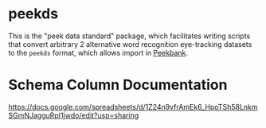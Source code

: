 # peekds

This is the "peek data standard" package, which facilitates writing scripts that convert arbitrary 2 alternative word recognition eye-tracking datasets to the `peekds` format, which allows import in [Peekbank](http://peekbank.stanford.edu). 

# Schema Column Documentation

https://docs.google.com/spreadsheets/d/1Z24n9vfrAmEk6_HpoTSh58LnkmSGmNJagguRpI1jwdo/edit?usp=sharing
